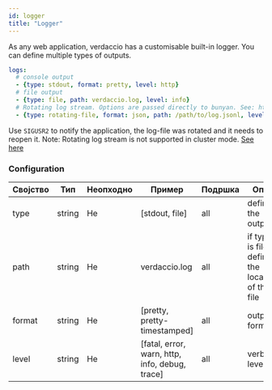 ```yaml
---
id: logger
title: "Logger"
---
```

As any web application, verdaccio has a customisable built-in logger. You can define multiple types of outputs.

```yaml
logs:
  # console output
  - {type: stdout, format: pretty, level: http}
  # file output
  - {type: file, path: verdaccio.log, level: info}
  # Rotating log stream. Options are passed directly to bunyan. See: https://github.com/trentm/node-bunyan#stream-type-rotating-file
  - {type: rotating-file, format: json, path: /path/to/log.jsonl, level: http, options: {period: 1d}}
```

Use `SIGUSR2` to notify the application, the log-file was rotated and it needs to reopen it. Note: Rotating log stream is not supported in cluster mode. [See here](https://github.com/trentm/node-bunyan#stream-type-rotating-file)

### Configuration

| Својство | Тип    | Неопходно | Пример                                         | Подршка | Опис                                              |
| -------- | ------ | --------- | ---------------------------------------------- | ------- | ------------------------------------------------- |
| type     | string | Не        | [stdout, file]                                 | all     | define the output                                 |
| path     | string | Не        | verdaccio.log                                  | all     | if type is file, define the location of that file |
| format   | string | Не        | [pretty, pretty-timestamped]                   | all     | output format                                     |
| level    | string | Не        | [fatal, error, warn, http, info, debug, trace] | all     | verbose level                                     |